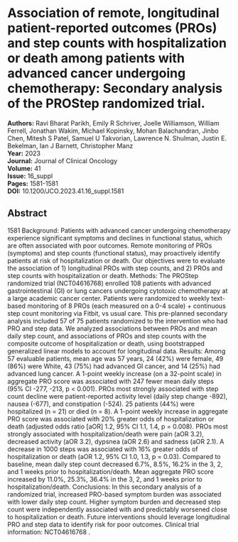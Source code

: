 # Association of remote, longitudinal patient-reported outcomes (PROs) and step counts with hospitalization or death among patients with advanced cancer undergoing chemotherapy: Secondary analysis of the PROStep randomized trial.

**Authors:** Ravi Bharat Parikh, Emily R Schriver, Joelle Williamson, William Ferrell, Jonathan Wakim, Michael Kopinsky, Mohan Balachandran, Jinbo Chen, Mitesh S Patel, Samuel U Takvorian, Lawrence N. Shulman, Justin E. Bekelman, Ian J Barnett, Christopher Manz  
**Year:** 2023  
**Journal:** Journal of Clinical Oncology  
**Volume:** 41  
**Issue:** 16_suppl  
**Pages:** 1581-1581  
**DOI:** 10.1200/JCO.2023.41.16_suppl.1581  

## Abstract
1581
            Background: Patients with advanced cancer undergoing chemotherapy experience significant symptoms and declines in functional status, which are often associated with poor outcomes. Remote monitoring of PROs (symptoms) and step counts (functional status), may proactively identify patients at risk of hospitalization or death. Our objectives were to evaluate the association of 1) longitudinal PROs with step counts, and 2) PROs and step counts with hospitalization or death. Methods: The PROStep randomized trial (NCT04616768) enrolled 108 patients with advanced gastrointestinal (GI) or lung cancers undergoing cytotoxic chemotherapy at a large academic cancer center. Patients were randomized to weekly text-based monitoring of 8 PROs (each measured on a 0-4 scale) + continuous step count monitoring via Fitbit, vs usual care. This pre-planned secondary analysis included 57 of 75 patients randomized to the intervention who had PRO and step data. We analyzed associations between PROs and mean daily step count, and associations of PROs and step counts with the composite outcome of hospitalization or death, using bootstrapped generalized linear models to account for longitudinal data. Results: Among 57 evaluable patients, mean age was 57 years, 24 (42%) were female, 49 (86%) were White, 43 (75%) had advanced GI cancer, and 14 (25%) had advanced lung cancer. A 1-point weekly increase (on a 32-point scale) in aggregate PRO score was associated with 247 fewer mean daily steps (95% CI -277, -213, p < 0.001). PROs most strongly associated with step count decline were patient-reported activity level (daily step change -892), nausea (-677), and constipation (-524). 25 patients (44%) were hospitalized (n = 21) or died (n = 8). A 1-point weekly increase in aggregate PRO score was associated with 20% greater odds of hospitalization or death (adjusted odds ratio [aOR] 1.2, 95% CI 1.1, 1.4, p = 0.008). PROs most strongly associated with hospitalization/death were pain (aOR 3.2), decreased activity (aOR 3.2), dypsnea (aOR 2.6) and sadness (aOR 2.1). A decrease in 1000 steps was associated with 16% greater odds of hospitalization or death (aOR 1.2, 95% CI 1.0, 1.3, p = 0.03). Compared to baseline, mean daily step count decreased 6.7%, 8.5%, 16.2% in the 3, 2, and 1 weeks prior to hospitalization/death. Mean aggregate PRO score increased by 11.0%, 25.3%, 36.4% in the 3, 2, and 1 weeks prior to hospitalization/death. Conclusions: In this secondary analysis of a randomized trial, increased PRO-based symptom burden was associated with lower daily step count. Higher symptom burden and decreased step count were independently associated with and predictably worsened close to hospitalization or death. Future interventions should leverage longitudinal PRO and step data to identify risk for poor outcomes. Clinical trial information: NCT04616768 .

